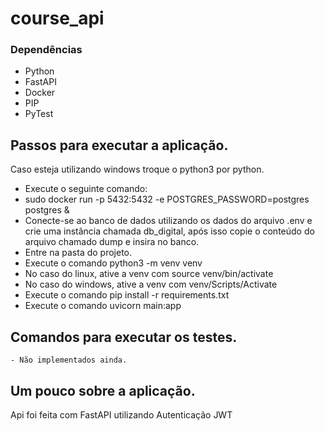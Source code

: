 # course_api


### Dependências

- Python
- FastAPI
- Docker
- PIP
- PyTest


## Passos para executar a aplicação.
Caso esteja utilizando windows troque o python3 por python.

- Execute o seguinte comando:
- sudo docker run -p 5432:5432 -e POSTGRES_PASSWORD=postgres postgres &
- Conecte-se ao banco de dados utilizando os dados do arquivo .env e crie uma instância chamada db_digital, após isso copie o conteúdo do arquivo chamado dump e insira no banco.
- Entre na pasta do projeto.
- Execute o comando python3 -m venv venv
- No caso do linux, ative a venv com source venv/bin/activate
- No caso do windows, ative a venv com venv/Scripts/Activate
- Execute o comando pip install -r requirements.txt
- Execute o comando uvicorn main:app

## Comandos para executar os testes.
    - Não implementados ainda.
	
## Um pouco sobre a aplicação.
Api foi feita com FastAPI utilizando Autenticação JWT